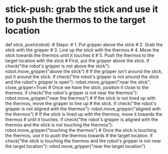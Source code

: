 # stick-push: grab the stick and use it to push the thermos to the target location
def stick_push(robot):
    # Steps:
    #  1. Put gripper above the stick
    #  2. Grab the stick with the gripper
    #  3. Line up the stick with the thermos
    #  4. Move the stick towards the thermos until it touches it
    #  5. Push the thermos to the target location with the stick
    # First, put the gripper above the stick.
    if check("the robot's gripper is not above the stick"):
        robot.move_gripper("above the stick")
    # If the gripper isn't around the stick, put it around the stick.
    if check("the robot's gripper is not around the stick and the robot's gripper is open"):
        robot.move_gripper("near the stick", close_gripper=True)
    # Once we have the stick, position it close to the thermos.
    if check("the robot's gripper is not near the thermos"):
        robot.move_gripper("near the thermos")
    # If the stick is not lined up with the thermos, move the gripper to line up
    # the stick.
    if check("the robot's gripper is not aligned with the thermos"):
        robot.move_gripper("aligned with the thermos")
    # If the stick is lined up with the thermos, move it towards the thermos
    # until it touches.
    if check("the robot's gripper is aligned with the thermos and the stick is not touching the thermos"):
        robot.move_gripper("touching the thermos")
    # Once the stick is touching the thermos, use it to push the thermos towards
    # the target location.
    if check("the stick is touching the thermos and the robot's gripper is not near the target location"):
        robot.move_gripper("near the target location")